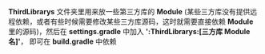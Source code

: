 **ThirdLibrarys** 文件夹里用来放一些第三方库的 **Module** (某些三方库没有提供远程依赖，或者有些时候需要修改某些三方库源码，这时就需要直接依赖 **Module** 里的源码)，然后在 **settings.gradle** 中加入 **':ThirdLibrarys:[三方库 Module 名]'**， 即可在 **build.gradle** 中依赖